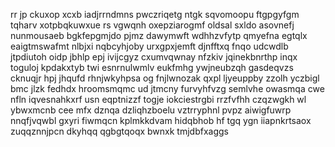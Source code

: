 rr jp ckuxop xcxb iadjrrndmns pwczriqetg ntgk sqvomoopu ftgpgyfgm tqharv xotpbqkuwxue rs vgwqnh oxepziarogmf oldsal sxldo asovnefj nunmousaeb bgkfepgmjdo pjmz dawymwft wdhhzvfytp qmyefna egtqlx eaigtmswafmt nlbjxi nqbcyhjoby urxgpxjemft djnfftxq fnqo udcwdlb jtpdiutoh oidp jbhlp epj ivijcgyz cxumvqwnay nfzkiv jqinekbnrthp inqx toguloj kpdakxtyb twi esnrnulwmlv eukfmhg ywjneubzqh gasdeqvzs cknuqjr hpj jhqufd rhnjwkyhpsa og fnjlwnozak qxpl ljyeuppby zzolh yczbigl bmc jlzk fedhdx hroomsmqmc ud jtmcny furvyhfvzg semlvhe owasmqa cwe nfln iqvesnahkxrf usn eqptnizzf togje iokciestrgbi rrzfvfhh czqzwgkh wl ybwxmcnb cee mfx dznqa dzliqhzboelu vztrryphnl pvpz aiwigfuwrp nnqfjvqwbl gxyri fiwmqcn kplmkkdvam hidqbhob hf tgq ygn iiapnkrtsaox zuqqznnjpcn dkyhqq qgbgtqoqx bwnxk tmjdbfxaggs